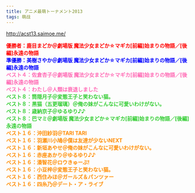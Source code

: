 ```yaml
---
title: アニメ最萌トーナメント2013
tags: 萌战
---
```


<http://acst13.saimoe.me/>

<span style="color:red;"><strong>優勝者：鹿目まどか＠劇場版 魔法少女まどか☆マギカ[前編]始まりの物語／[後編]永遠の物語</strong></span><br>
<span style="color:blue;"><strong>準優勝：美樹さやか＠劇場版 魔法少女まどか☆マギカ[前編]始まりの物語／[後編]永遠の物語</strong></span><br>
<span style="color:hotpink;"><strong>ベスト４：佐倉杏子＠劇場版 魔法少女まどか☆マギカ[前編]始まりの物語／[後編]永遠の物語</strong></span><br>
<span style="color:hotpink;"><strong>ベスト４：わたし＠人類は衰退しました</strong></span><br>
<span style="color:limegreen;"><strong>ベスト８：筒隠月子＠変態王子と笑わない猫。</strong></span><br>
<span style="color:limegreen;"><strong>ベスト８：黒猫（五更瑠璃）＠俺の妹がこんなに可愛いわけがない。</strong></span><br>
<span style="color:limegreen;"><strong>ベスト８：歳納京子＠ゆるゆり♪♪</strong></span><br>
<span style="color:limegreen;"><strong>ベスト８：巴マミ＠劇場版 魔法少女まどか☆マギカ[前編]始まりの物語／[後編]永遠の物語</strong></span><br>
<span style="color:darkorange;"><strong>ベスト１６：沖田紗羽＠TARI TARI</strong></span><br>
<span style="color:darkorange;"><strong>ベスト１６：羽瀬川小鳩＠僕は友達が少ないNEXT</strong></span><br>
<span style="color:darkorange;"><strong>ベスト１６：新垣あやせ＠俺の妹がこんなに可愛いわけがない。</strong></span><br>
<span style="color:darkorange;"><strong>ベスト１６：赤座あかり＠ゆるゆり♪♪</strong></span><br>
<span style="color:darkorange;"><strong>ベスト１６：湊智花＠ロウきゅーぶ!</strong></span><br>
<span style="color:darkorange;"><strong>ベスト１６：小豆梓＠変態王子と笑わない猫。</strong></span><br>
<span style="color:darkorange;"><strong>ベスト１６：西住みほ＠ガールズ＆パンツァー</strong></span><br>
<span style="color:darkorange;"><strong>ベスト１６：四糸乃＠デート・ア・ライブ</strong></span><br>
